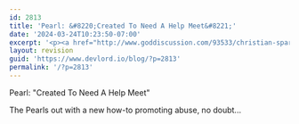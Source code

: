 ```yaml
---
id: 2813
title: 'Pearl: &#8220;Created To Need A Help Meet&#8221;'
date: '2024-03-24T10:23:50-07:00'
excerpt: '<p><a href="http://www.goddiscussion.com/93533/christian-spare-the-rod-spoil-the-child-evangelist-now-out-with-a-new-marriage-advice-book-for-men/">Pearl: "Created To Need A Help Meet"</a></p><p>The Pearls out with a new how-to promoting abuse, no doubt...</p>'
layout: revision
guid: 'https://www.devlord.io/blog/?p=2813'
permalink: '/?p=2813'
---
```


<p>Pearl: "Created To Need A Help Meet"</p><p>The Pearls out with a new how-to promoting abuse, no doubt...</p>